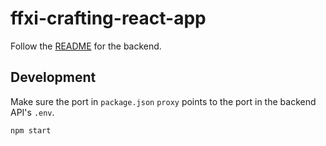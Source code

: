 # ffxi-crafting-react-app

Follow the [README](../api/README.md) for the backend.

## Development

Make sure the port in `package.json` `proxy` points to the port in the backend API's `.env`.

`npm start`
